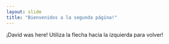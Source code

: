 ```yaml
---
layout: slide
title: "Bienvenidos a la segunda página!"
---
```

¡David was here!
Utiliza la flecha hacia la izquierda para volver!
